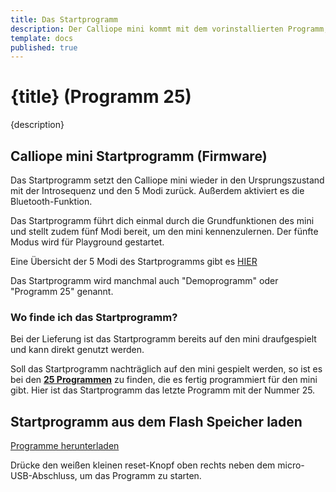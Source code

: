 ```yaml
---
title: Das Startprogramm
description: Der Calliope mini kommt mit dem vorinstallierten Programm, das dir einen Startpunkt in der Nutzung bieten soll.
template: docs
published: true
---
```


<script>
// import {Button} from '@svelteness/kit-docs';
</script>

# {title} (Programm 25)

{description}

## Calliope mini Startprogramm (Firmware)

Das Startprogramm setzt den Calliope mini wieder in den Ursprungszustand mit der Introsequenz und den 5 Modi zurück. Außerdem aktiviert es die Bluetooth-Funktion.

Das Startprogramm führt dich einmal durch die Grundfunktionen des mini und stellt zudem fünf Modi bereit, um den mini kennenzulernen. Der fünfte Modus wird für Playground gestartet.

Eine Übersicht der 5 Modi des Startprogramms gibt es [HIER](https://calliope.cc/los-geht-s/erste-schritte#turquoise) 

<Box type='note'>
Das Startprogramm wird manchmal auch "Demoprogramm" oder "Programm 25" genannt.
</Box>

### Wo finde ich das Startprogramm?

Bei der Lieferung ist das Startprogramm bereits auf den mini draufgespielt und kann direkt genutzt werden.

Soll das Startprogramm nachträglich auf den mini gespielt werden, so ist es bei den **[25 Programmen](https://calliope.cc/calliope-mini/25programme)** zu finden, die es fertig programmiert für den mini gibt. Hier ist das Startprogramm das letzte Programm mit der Nummer 25.

## Startprogramm aus dem Flash Speicher laden
<Steps>
    <Step title="Für 5 Sekunden die Reset-Taste gedrückt halten" description="Drücke für 5-6 Sekunden die Reset-Taste, bis die LED-Matrix aufblinkt." />
    <Step title="Taste A drücken" description="Navigiere bis zum 25. Programm, indem mit Taste A ein Schritt zurück gegangen wird." />
    <Step title="A+B Drücken" description="Drücke die Taste A und B gleichzeitig. Nun wird das Demoprogramm auf den mini geladen." />
</Steps>


[Programme herunterladen](https://calliope.cc/media/pages/calliope-mini/25programme/589dc979af-1601938460/25originalprogramme.zip)

<Box type='tip'>
Drücke den weißen kleinen reset-Knopf oben rechts neben dem micro-USB-Abschluss, um das Programm zu starten.
</Box>